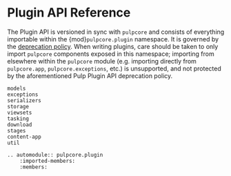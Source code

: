 

# Plugin API Reference

The Plugin API is versioned in sync with `pulpcore` and consists of everything importable within
the {mod}`pulpcore.plugin` namespace. It is governed by the
[deprecation policy](site:pulpcore/docs/dev/learn/plugin-concepts/?h=deprecation#plugin-api-stability-and-deprecation-policy).
When writing plugins, care should be taken to only import `pulpcore` components exposed in this
namespace; importing from elsewhere within the `pulpcore` module (e.g. importing directly from
`pulpcore.app`, `pulpcore.exceptions`, etc.) is unsupported, and not protected by the
aforementioned Pulp Plugin API deprecation policy.

```{toctree}
models
exceptions
serializers
storage
viewsets
tasking
download
stages
content-app
util
```

```{eval-rst}
.. automodule:: pulpcore.plugin
    :imported-members:
    :members:
```
